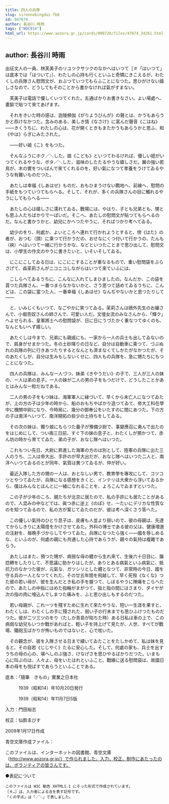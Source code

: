 ```yaml
---
title: 四人の兵隊
slug: sirennobingdui-fb6
id: 047674
author: 長谷川 時雨
tags: ["NDC914"]
html_url: https://www.aozora.gr.jp/cards/000726/files/47674_34261.html
---
```


## author: 長谷川 時雨

出征文人の一員、林芙美子のリユツクサツクのなかへはいつて［＃「はいつて」は底本では「はついて」］、わたしの心持も行くといふと奇矯にきこえるが、わたくしの兵隊さん慰問文が、おぶつていつてもらふことになつた。思ひがけない嬉しさなので、どうしてもそのことから書かなければ氣がすまない。

　芙美子は電話で優しくいつてくれた。五通ばかりお書きなさい。よい場處へ、畫鋲で貼つて來てあげます。

　それをきいた時の感は、迦陵頻伽《がりようびんが》の聲とは、かうもあらうかと忝けなかつた。含みのある、美しき情《なさけ》に富んだ聲音《こはね》――きくうちに、わたしの心は、花が開くときもまたかうもあらうかと思ふ、和《やは》らぎにみたされた。

　――好い娘《こ》をもつた。

　そんなふうにホク／＼した。娘《こども》といつてわるければ、優しい姪がいつてくれるやうな、ポタ／＼した、滋味のしたたるやうな嬉しさだ。翼の強い若鳥が、木の實をついばんで來てくれるのを、好い氣になつて孝養をうけてゐるやうな有難いものだつた。

　あたしは幸福《しあはせ》ものだ、おもひまうけない戰地へ、前線へ、慰問の手紙をもつていつてもらへる。そして、それが、多くの兵隊さんの目に觸れるやうにしてもらへる――

　あたしの心は嬉しさに濡れてゐる。戰場には、やはり、子とも兄弟とも、甥とも思ふ人たちばかりで一ぱいだ。そこへ、あたしの慰問文が貼つてもらへるのだ。なんと書かうかと、幼兒にかへつたやうに、そればつかり考へてゐる。

　幼少のをり、何處か、よいところへ連れて行かれようとすると、傍《はた》の者が、おつむ（頭）に乘つて行かうだの、おせなにくつ付いて行かうの、たんも（袂）へはいつて一緒に行かうかな、などといつたことまで思ひ出して、慰問文は、小學生の作文のやうに書きたいと、いそいそしてゐる。

　にこにこしてゐる日は、にこにこすることが重なるもので、重い慰問袋をぶらさげて、森茉莉さんがニコニコしながらはいつて來ていふには、

　こしらへてゐるうちに、こんなに入れてしまひましたの。なんだか、この袋を貰つた兵隊さん、一番つまらなかないかと、さう思つて詰めてゐるうちに、こんどは、この袋に當つた人、一番幸福《しあはせ》なんぢやないかと思つたりして――

　と、いみじくもいつて、なごやかに笑つてゐる。茉莉さんは鴎外先生のお孃さんで、小堀杏奴さんの姉さんで、可愛い人だ。文壇女流のみなさんから、「輝ク」へよせられる、皇軍將士への慰問袋が、日に日にうづたかく重なつてゆくのも、なんともいへず嬉しい。

　あたくしは今まで、兄弟にも親戚にも、一家から一人の兵士も出してゐないので、肩身がせまかつた。冬の土砂降りの日など、自分は自動車に乘つて、づぶぬれの兵隊の列に行きあつたりするとなんとも濟まなくてしかたがなかつたが、そのあたくしが、自分は生みもしないくせに、四人もの兵隊を、急に甥たちにもつことになつた。

　四人の兵隊は、みんな一人づつ、妹弟《きやうだい》の子で、三人が三人の妹の、一人は弟の息子。一人の妹が二人の男の子をもつだけで、どうしたことかあとはみんな一粒だねである。

　二人の男の子をもつ妹は、海軍軍人に縁づいて、早くから未亡人になつてゐたが、上の方の子は少年の時から、船のおもちやばかり造つてゐて、帝大工科在學中に機關中尉になり、今時局に、幾分の御奉公をいたすのに間にあつた。下の方の子は南洋へいつて、南洋開拓の些少の土持ちをしてゐる。

　その次の妹は、獨り娘にもらつた養子が豫備少尉で、事變應召に勇んで出たのをはじめにして、つい兩三日前、すぐ下の妹の息子と、わたくしが預かつて、赤ん坊の時から育ててゐた、弟の子が、おなじ隊へはいつた。

　これもつい先日、大尉に昇進した海軍の方のは別として、陸軍の兵隊に出た三人のうち、二人は帝大出、手許のが早大出だが、おなじ隊へはいつた二人と、南洋へいつてゐるのとが同年、氣質は異つてゐるが、仲が好い。

　最近入隊した方の甥の一人は、おとなしい男で、教育學を專攻にして、コツコツとやつてゐたが、兵隊になる感想をきくと、インテリは大衆から浮いてゐるから、僕はみんなとほんとに一緒になれることを、よろこんでゐますといつた。

　この子が少年のころ、親たちが北京に居たので、私の手許にも居たことがあるので、人混みの中などでは、眞つ赤に逆上《のぼ》せ、一たいにデリカな性質なのを知つてゐるので、私の方が案じてゐたのだが、彼は考へ深くさう答へた。

　この優しい氣持のひとり息子は、皮膚も人並より弱いので、彼の母親は、先達てからしきりに太陽燈をかけさせてゐた。外科の博士である彼の父は、健康増進の注射を、毎晩手づからしてやつてゐた。兵隊になつたら強く――國を辱しめるな、といふのが、何處の親にも共通した心持であらうが、親々の氣持は複雜であらう。

　あたしはまた、預つた甥が、病弱な母の體から生れ來て、生後六十日目に、膓捻轉をしたりして、不思議に助かりはしたが、ありとある病氣といふ病氣に、抵抗力のなかつた彼が、元氣な、ガツシリとした體となつて、非常時の今日、國を守る兵の一人となつてくれた、その廿五年間を飛越して、早く死歿《なくな》つた彼の若い母が、彼を生んだとき私の手を握つて、しぼるやうに陣痛をこらへたので、あたしの中指にはめた指輪がまがつて、指と指の間にはさまり、ダイヤが次の指の肉に喰込んでしまつた痛みを、ふと思ひ出しもするのだつた。

　若い母親が、これ一ツを殘すために生れて來たやうな、短い一生涯を果すと、わたくしは、わたくしの手に殘された、弱い子の行末までも思ひふけつたものだつた。彼が二ツ三ツのをり（たしか青島が陷ちた時）ある日私は車の上で、この病弱な幼兒もいつか戰があればと、輕い子を持上げて見たが、人世、すべてが戰場、鐵砲玉ばかりが怖いものではないと、心で呟いた。

　その觀念が、彼を入隊させる日まで續いてゐたことをたしかめて、私は妹を見ると、その自若《じじやく》たるに安心した。そして、何處の家も、兵士を出すうちの母の心の、堪へしのぶ強さ、けなげさを思ひやるばかりだつた。いまも心に叫ぶのは、人々よ、母をいたはれといふこと、戰線に送る慰問袋は、故國日本の母をも悦ばすであらうといふことである。













底本：「隨筆　きもの」實業之日本社


　　　1939（昭和14）年10月20日発行

　　　1939（昭和14）年11月7日5版

入力：門田裕志

校正：仙酔ゑびす

2009年1月17日作成

青空文庫作成ファイル：

このファイルは、インターネットの図書館、青空文庫（http://www.aozora.gr.jp/）で作られました。入力、校正、制作にあたったのは、ボランティアの皆さんです。











●表記について


	このファイルは W3C 勧告 XHTML1.1 にそった形式で作成されています。
	［＃…］は、入力者による注を表す記号です。
	「くの字点」は「／＼」で表しました。